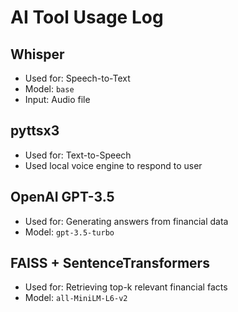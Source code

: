 
# AI Tool Usage Log

## Whisper
- Used for: Speech-to-Text
- Model: `base`
- Input: Audio file

## pyttsx3
- Used for: Text-to-Speech
- Used local voice engine to respond to user

## OpenAI GPT-3.5
- Used for: Generating answers from financial data
- Model: `gpt-3.5-turbo`

## FAISS + SentenceTransformers
- Used for: Retrieving top-k relevant financial facts
- Model: `all-MiniLM-L6-v2`

